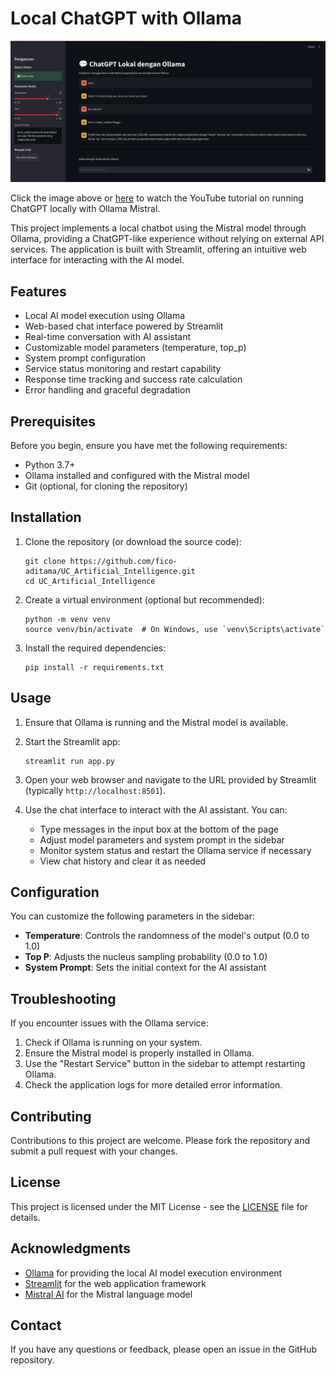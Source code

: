 # Local ChatGPT with Ollama

![Illustration](illustration.png)


<!-- [![AI Talks: Running ChatGPT Lokal dengan Ollama Mistral](https://img.youtube.com/vi/mqE_Gs-kHaM/0.jpg)](https://youtu.be/mqE_Gs-kHaM) -->

Click the image above or [here](https://youtu.be/mqE_Gs-kHaM) to watch the YouTube tutorial on running ChatGPT locally with Ollama Mistral.


This project implements a local chatbot using the Mistral model through Ollama, providing a ChatGPT-like experience without relying on external API services. The application is built with Streamlit, offering an intuitive web interface for interacting with the AI model.


## Features

- Local AI model execution using Ollama
- Web-based chat interface powered by Streamlit
- Real-time conversation with AI assistant
- Customizable model parameters (temperature, top_p)
- System prompt configuration
- Service status monitoring and restart capability
- Response time tracking and success rate calculation
- Error handling and graceful degradation

## Prerequisites

Before you begin, ensure you have met the following requirements:

- Python 3.7+
- Ollama installed and configured with the Mistral model
- Git (optional, for cloning the repository)

## Installation

1. Clone the repository (or download the source code):
   ```
   git clone https://github.com/fico-aditama/UC_Artificial_Intelligence.git
   cd UC_Artificial_Intelligence
   ```

2. Create a virtual environment (optional but recommended):
   ```
   python -m venv venv
   source venv/bin/activate  # On Windows, use `venv\Scripts\activate`
   ```

3. Install the required dependencies:
   ```
   pip install -r requirements.txt
   ```

## Usage

1. Ensure that Ollama is running and the Mistral model is available.

2. Start the Streamlit app:
   ```
   streamlit run app.py
   ```

3. Open your web browser and navigate to the URL provided by Streamlit (typically `http://localhost:8501`).

4. Use the chat interface to interact with the AI assistant. You can:
   - Type messages in the input box at the bottom of the page
   - Adjust model parameters and system prompt in the sidebar
   - Monitor system status and restart the Ollama service if necessary
   - View chat history and clear it as needed

## Configuration

You can customize the following parameters in the sidebar:

- **Temperature**: Controls the randomness of the model's output (0.0 to 1.0)
- **Top P**: Adjusts the nucleus sampling probability (0.0 to 1.0)
- **System Prompt**: Sets the initial context for the AI assistant

## Troubleshooting

If you encounter issues with the Ollama service:

1. Check if Ollama is running on your system.
2. Ensure the Mistral model is properly installed in Ollama.
3. Use the "Restart Service" button in the sidebar to attempt restarting Ollama.
4. Check the application logs for more detailed error information.

## Contributing

Contributions to this project are welcome. Please fork the repository and submit a pull request with your changes.

## License

This project is licensed under the MIT License - see the [LICENSE](LICENSE) file for details.

## Acknowledgments

- [Ollama](https://ollama.ai/) for providing the local AI model execution environment
- [Streamlit](https://streamlit.io/) for the web application framework
- [Mistral AI](https://mistral.ai/) for the Mistral language model

## Contact

If you have any questions or feedback, please open an issue in the GitHub repository.